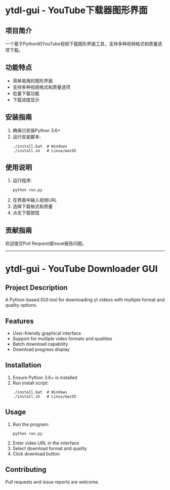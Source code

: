# ytdl-gui - YouTube下载器图形界面

## 项目简介
一个基于Python的YouTube视频下载图形界面工具，支持多种视频格式和质量选项下载。

## 功能特点
- 简单易用的图形界面
- 支持多种视频格式和质量选项
- 批量下载功能
- 下载进度显示

## 安装指南
1. 确保已安装Python 3.6+
2. 运行安装脚本:
   ```
   ./install.bat  # Windows
   ./install.sh   # Linux/macOS
   ```

## 使用说明
1. 运行程序:
   ```
   python run.py
   ```
2. 在界面中输入视频URL
3. 选择下载格式和质量
4. 点击下载按钮

## 贡献指南
欢迎提交Pull Request或Issue报告问题。

---

# ytdl-gui - YouTube Downloader GUI

## Project Description
A Python-based GUI tool for downloading yt videos with multiple format and quality options.

## Features
- User-friendly graphical interface
- Support for multiple video formats and qualities
- Batch download capability
- Download progress display

## Installation
1. Ensure Python 3.6+ is installed
2. Run install script:
   ```
   ./install.bat  # Windows
   ./install.sh   # Linux/macOS
   ```

## Usage
1. Run the program:
   ```
   python run.py
   ```
2. Enter video URL in the interface
3. Select download format and quality
4. Click download button

## Contributing
Pull requests and issue reports are welcome.